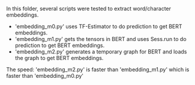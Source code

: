 In this folder, several scripts were tested to extract word/character embeddings. 

- 'embedding_m0.py' uses TF-Estimator to do prediction to get BERT embeddings.
- 'embedding_m1.py' gets the tensors in BERT and uses Sess.run to do prediction to get BERT embeddings. 
- 'embedding_m2.py' generates a temporary graph for BERT and loads the graph to get BERT embeddings. 


The speed: 'embedding_m2.py' is faster than 'embedding_m1.py' which is faster than 'embedding_m0.py'
